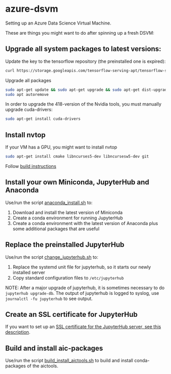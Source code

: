 # azure-dsvm
Setting up an Azure Data Science Virtual Machine.

These are things you might want to do after spinning up a fresh DSVM:

## Upgrade all system packages to latest versions:

Update the key to the tensorflow repository (the preinstalled one is expired):
```bash
curl https://storage.googleapis.com/tensorflow-serving-apt/tensorflow-serving.release.pub.gpg | sudo apt-key add -
```

Upgrade all packages
```bash
sudo apt-get update && sudo apt-get upgrade && sudo apt-get dist-upgrade
sudo apt autoremove
```

In order to upgrade the 418-version of the Nvidia tools, you must manually upgrade cuda-drivers:
```bash
sudo apt-get install cuda-drivers
```

## Install nvtop
If your VM has a GPU, you might want to install nvtop

```bash
sudo apt-get install cmake libncurses5-dev libncursesw5-dev git
```
Follow [build instructions](https://github.com/Syllo/nvtop#nvtop-build)

## Install your own Miniconda, JupyterHub and Anaconda
Use/run the script [anaconda_install.sh](anaconda_install.sh) to:
1. Download and install the latest version of Miniconda
1. Create a conda environment for running JupyterHub
1. Create a conda environment with the latest version of Anaconda plus some additional packages that are useful

## Replace the preinstalled JupyterHub
Use/run the script [change_jupyterhub.sh](change_jupyterhub.sh) to:
1. Replace the systemd unit file for jupyterhub, so it starts our newly installed server
1. Copy standard configuration files to ```/etc/jupyterhub```

NOTE: After a major upgrade of jupyterhub, it is sometimes necessary to do ```jupyterhub upgrade-db```. The output of jupyterhub is logged to syslog, use ```journalctl -fu jupyterhub``` to see output.


## Create an SSL certificate for JupyterHub
If you want to set up an [SSL certificate for the JupyterHub server, see this description](SSL_certificate_jupyterhub.md).


## Build and install aic-packages
Use/run the script [build_install_aictools.sh](build_install_aictools.sh) to build and install conda-packages of the aictools.
